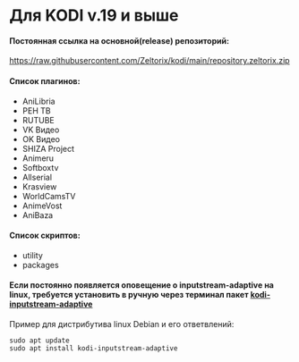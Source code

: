 # Для  KODI v.19 и выше
#### Постоянная ссылка на основной(release) репозиторий:

https://raw.githubusercontent.com/Zeltorix/kodi/main/repository.zeltorix.zip

#### Список плагинов:

- AniLibria
- РЕН ТВ
- RUTUBE
- VK Видео
- OK Видео
- SHIZA Project
- Animeru
- Softboxtv
- Allserial
- Krasview
- WorldCamsTV
- AnimeVost
- AniBaza

#### Список скриптов:

- utility
- packages

#### Если постоянно появляется оповещение о inputstream-adaptive на linux, требуется установить в ручную через терминал пакет <u>kodi-inputstream-adaptive</u>

Пример для дистрибутива linux Debian и его ответвлений:

```
sudo apt update
sudo apt install kodi-inputstream-adaptive
```

